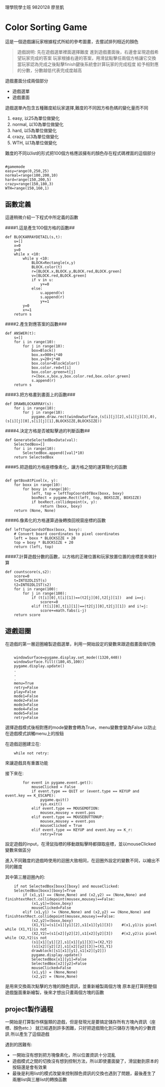 理學院學士班 9820128 廖昱凱 

Color Sorting Game
============

這是一個遊戲讓玩家根據程式所給的參考圖畫，去嘗試排列相近的顏色

>遊戲說明:
>先在遊戲選單裡面選擇難度
>進到遊戲畫面後，右邊會呈現遊戲希望玩家完成的答案
>玩家根據右邊的答案，用滑鼠點擊任兩個方格讓它交換
>當玩家認為完成之後點擊finish鍵後系統會計算玩家的完成程度
>給予相對應的分數，分數越低代表完成度越高

遊戲畫面分成兩個部分

  * 遊戲選單
  * 遊戲畫面

遊戲選單內包含五種難度給玩家選擇,難度的不同因方格色碼的變化量而不同
 1. easy, 以25為單位做變化
 2. normal, 以10為單位做變化
 3. hard, 以5為單位做變化
 4. crazy, 以3為單位做變化
 5. WTH, 以1為單位做變化

難度的不同以list的形式把100個方格應該擁有的顏色存在程式碼裡面的這個部分

~~~

#gamemode
easy=range(0,250,25)
normal=range(100,200,10)
hard=range(150,200,5)
crazy=range(150,180,3)
WTH=range(150,160,1)

~~~

函數定義
-----
這邊稍微介紹一下程式中所定義的函數

####1.這是產生100個方格的函數##

~~~
def BLOCKARRAYDETAIL(s,t):
    u=[]
    x=0
    y=0
    while x <10:
        while y <10:
            BLOCK=Rectangle(x,y)
            BLOCK.color(t)
            r=[BLOCK.x,BLOCK.y,BLOCK.red,BLOCK.green]
            v=[BLOCK.red,BLOCK.green]
            if v in u:
                y+=0
            else:
                u.append(v)
                s.append(r)
                y+=1
        y=0
        x+=1
    return s

~~~

####2.產生對應答案的函數###

~~~
def ANSWER(t):
    s=[]
    for i in range(10):
        for j in range(10):
            box=Block()
            box.x=900+i*40
            box.y=20+j*40
            box.color=BlockColor()
            box.color.red=t[i]
            box.color.green=t[j]
            r=[box.x,box.y,box.color.red,box.color.green]
            s.append(r)
    return s
~~~

####3.把方格畫到畫面上的函數###

~~~
def DRAWBLOCKARRAY(s):
    for i in range(10):
        for j in range(10):
            pygame.draw.rect(windowSurface,(s[i][j][2],s[i][j][3],0),(s[i][j][0],s[i][j][1],BLOCKSIZE,BLOCKSIZE)) 
~~~

####4.決定方格是否被點擊過的判斷函數##

~~~
def GenerateSelectedBoxData(val):
    SelectedBox=[]
    for i in range(10):
        SelectedBox.append([val]*10)
    return SelectedBox
~~~

####5.把遊戲的方格座標像素化，讓方格之間的運算簡化的函數

~~~

def getBoxAtPixel(x, y):
    for boxx in range(10):
        for boxy in range(10):
            left, top = leftTopCoordsOfBox(boxx, boxy)
            boxRect = pygame.Rect(left, top, BOXSIZE, BOXSIZE)
            if boxRect.collidepoint(x, y):
                return (boxx, boxy)
    return (None, None)

~~~

####6.像素化的方格運算過後轉換回視窗座標的函數

~~~
def leftTopCoordsOfBox(boxx, boxy):
    # Convert board coordinates to pixel coordinates
    left = boxx * BLOCKSIZE + 20
    top = boxy * BLOCKSIZE + 20
    return (left, top)
~~~

####7.計算遊戲分數的函數，以方格的正確位置和玩家放置位置的座標差來做計算

~~~
def countscore(s,s2):
    score=0
    t=INTO2DLIST(s)
    t2=INTO2DLIST(s2)
    for i in range(100):
        for j in range(100):
            if (t[i][0],t[i][1])==(t2[j][0],t2[j][1])  and i==j:
                score+=0
            elif (t[i][0],t[i][1])==(t2[j][0],t2[j][1]) and i!=j:
                score+=math.fabs(i-j)
    return score
~~~

遊戲迴圈
--------


在遊戲的第一層迴圈繪製遊戲選單，利用一開始設定的變數來跟遊戲畫面做切換

~~~

    windowSurface=pygame.display.set_mode((1320,440))
    windowSurface.fill((180,45,100))
    pygame.display.update()
    .
    .
    .
    menu=True
    retry=False
    play=False
    mode1=False
    mode2=False
    mode3=False
    mode4=False
    mode5=False
    retry=False
~~~
選擇遊戲模式後相對應的mode變數會轉為True，menu變數會變為False
以防止在遊戲模式誤觸menu上的按鈕

在遊戲迴圈建立在:
~~~
    while not retry:
~~~
來讓遊戲具有重置功能

接下來在:
~~~
        for event in pygame.event.get():
            mouseClicked = False
            if event.type == QUIT or (event.type == KEYUP and event.key == K_ESCAPE):
                pygame.quit()
                sys.exit()
            elif event.type == MOUSEMOTION:
                mousex,mousey = event.pos
            elif event.type == MOUSEBUTTONUP:
                mousex,mousey = event.pos
                mouseClicked = True
            elif event.type == KEYUP and event.key == K_r:
                retry=True
~~~
設定遊戲的input，在滑鼠指標的移動跟點擊時都擷取座標，並以mouseClicked變數來做區分

進入不同難度的遊戲時使用的迴圈大致相同，在迴圈外設定的變數不同，以繪出不同的難度

其中第三層迴圈內的:

~~~
    if not SelectedBox[boxx][boxy] and mouseClicked:
    SelectedBox[boxx][boxy]=True
        if (x1,y1) == (None,None) and (x2,y2) == (None,None) and finishtextRect.collidepoint(mousex,mousey)==False:
            (x1,y1)=(boxx,boxy)
            mouseClicked=False
        elif (x1,y1) != (None,None) and (x2,y2) == (None,None) and finishtextRect.collidepoint(mousex,mousey)==False:
            (x2,y2)=(boxx,boxy)
            (X1,Y1)=(s1[x1][y1][2],s1[x1][y1][3])    #(x1,y1)is pixel while (X1,Y1)is not 
            (X2,Y2)=(s1[x2][y2][2],s1[x2][y2][3])    #(x2,y2)is pixel while (X2,Y2)is not
            (s1[x1][y1][2],s1[x1][y1][3])=(X2,Y2)
            (s1[x2][y2][2],s1[x2][y2][3])=(X1,Y1)
            drawblock([s1[x1][y1],s1[x2][y2]])
            pygame.display.update()
            SelectedBox[x1][y1]=False
            SelectedBox[x2][y2]=False
            mouseClicked=False
            (x1,y1) = (None,None)
            (x2,y2) = (None,None)
~~~
是用來交換兩次點擊的方塊的顏色資訊，並重新繪製兩個方塊
原本是打算把整個遊戲盤面重新繪製，後來才想出只畫兩個方塊的函數

project製作過程
--------
一開始是打算製作棋盤類的遊戲，但是發現光是要搞定儲存所有方塊內資訊（座標、顏色etc.）
就已經遇到許多困難，只好把遊戲簡化到只儲存方塊內的少數資訊
所以產生了這個遊戲

遇到的困難有:

  * 一開始沒有想到把方塊像素化，所以位置資訊十分混亂
  * 遊戲模式之間的切換沒有想到控制方法，所以即使畫面變了，滑鼠動到原本的按鈕還是會有效果
  * 最後是利用list的模式改變來控制顏色資訊的交換也遇到了問題，最後產生了兩層list與三層list的轉換函數

